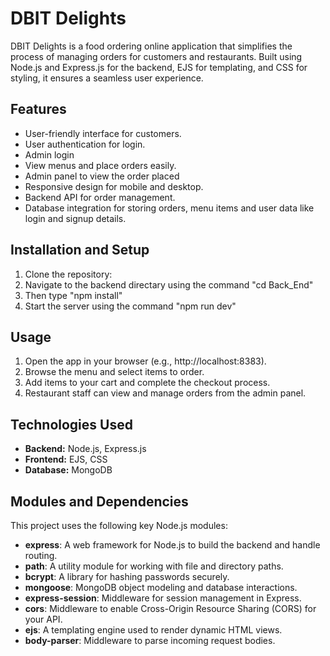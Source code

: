 # DBIT Delights

DBIT Delights is a food ordering online application that simplifies the process of managing orders for customers and restaurants. Built using Node.js and Express.js for the backend, EJS for templating, and CSS for styling, it ensures a seamless user experience.

## Features

- User-friendly interface for customers.
- User authentication for login.
- Admin login
- View menus and place orders easily.
- Admin panel to view the order placed
- Responsive design for mobile and desktop.
- Backend API for order management.
- Database integration for storing orders, menu items and user data like login and signup details.

## Installation and Setup

1. Clone the repository:
2. Navigate to the backend directary using the command "cd Back_End"
3. Then type "npm install"
4. Start the server using the command "npm run dev"

## Usage

1. Open the app in your browser (e.g., http://localhost:8383).
2. Browse the menu and select items to order.
3. Add items to your cart and complete the checkout process.
4. Restaurant staff can view and manage orders from the admin panel.

 ## Technologies Used

- **Backend:** Node.js, Express.js
- **Frontend:** EJS, CSS
- **Database:** MongoDB
  
## Modules and Dependencies

This project uses the following key Node.js modules:

- **express**: A web framework for Node.js to build the backend and handle routing.
- **path**: A utility module for working with file and directory paths.
- **bcrypt**: A library for hashing passwords securely.
- **mongoose**: MongoDB object modeling and database interactions.
- **express-session**: Middleware for session management in Express.
- **cors**: Middleware to enable Cross-Origin Resource Sharing (CORS) for your API.
- **ejs**: A templating engine used to render dynamic HTML views.
- **body-parser**: Middleware to parse incoming request bodies.



